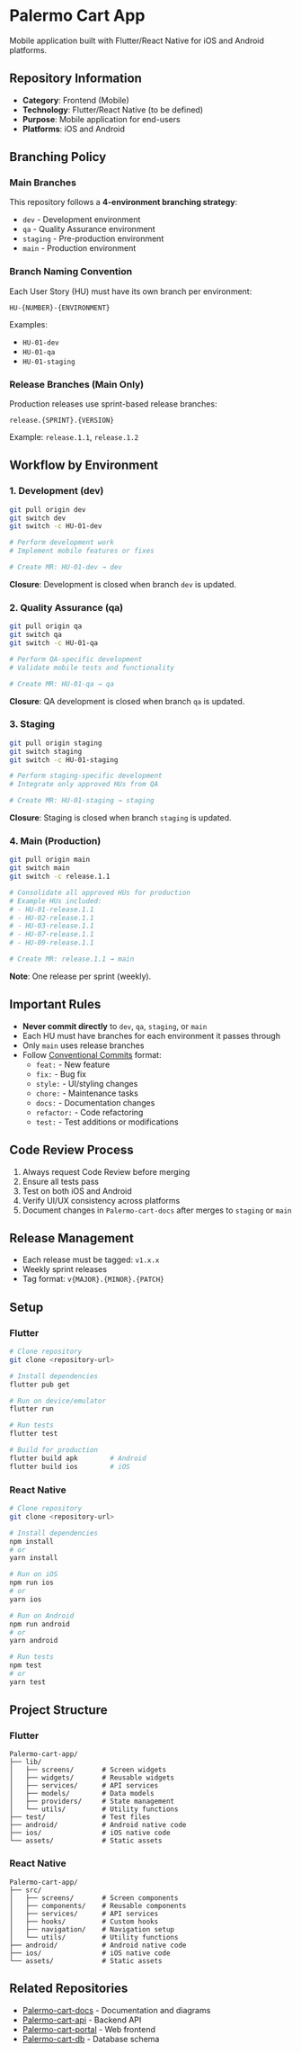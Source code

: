 # Palermo Cart App

Mobile application built with Flutter/React Native for iOS and Android platforms.

## Repository Information

- **Category**: Frontend (Mobile)
- **Technology**: Flutter/React Native (to be defined)
- **Purpose**: Mobile application for end-users
- **Platforms**: iOS and Android

## Branching Policy

### Main Branches

This repository follows a **4-environment branching strategy**:

- `dev` - Development environment
- `qa` - Quality Assurance environment
- `staging` - Pre-production environment
- `main` - Production environment

### Branch Naming Convention

Each User Story (HU) must have its own branch per environment:

```
HU-{NUMBER}-{ENVIRONMENT}
```

Examples:
- `HU-01-dev`
- `HU-01-qa`
- `HU-01-staging`

### Release Branches (Main Only)

Production releases use sprint-based release branches:

```
release.{SPRINT}.{VERSION}
```

Example: `release.1.1`, `release.1.2`

## Workflow by Environment

### 1. Development (dev)

```bash
git pull origin dev
git switch dev
git switch -c HU-01-dev

# Perform development work
# Implement mobile features or fixes

# Create MR: HU-01-dev → dev
```

**Closure**: Development is closed when branch `dev` is updated.

### 2. Quality Assurance (qa)

```bash
git pull origin qa
git switch qa
git switch -c HU-01-qa

# Perform QA-specific development
# Validate mobile tests and functionality

# Create MR: HU-01-qa → qa
```

**Closure**: QA development is closed when branch `qa` is updated.

### 3. Staging

```bash
git pull origin staging
git switch staging
git switch -c HU-01-staging

# Perform staging-specific development
# Integrate only approved HUs from QA

# Create MR: HU-01-staging → staging
```

**Closure**: Staging is closed when branch `staging` is updated.

### 4. Main (Production)

```bash
git pull origin main
git switch main
git switch -c release.1.1

# Consolidate all approved HUs for production
# Example HUs included:
# - HU-01-release.1.1
# - HU-02-release.1.1
# - HU-03-release.1.1
# - HU-07-release.1.1
# - HU-09-release.1.1

# Create MR: release.1.1 → main
```

**Note**: One release per sprint (weekly).

## Important Rules

- **Never commit directly** to `dev`, `qa`, `staging`, or `main`
- Each HU must have branches for each environment it passes through
- Only `main` uses release branches
- Follow [Conventional Commits](https://www.conventionalcommits.org/) format:
  - `feat:` - New feature
  - `fix:` - Bug fix
  - `style:` - UI/styling changes
  - `chore:` - Maintenance tasks
  - `docs:` - Documentation changes
  - `refactor:` - Code refactoring
  - `test:` - Test additions or modifications

## Code Review Process

1. Always request Code Review before merging
2. Ensure all tests pass
3. Test on both iOS and Android
4. Verify UI/UX consistency across platforms
5. Document changes in `Palermo-cart-docs` after merges to `staging` or `main`

## Release Management

- Each release must be tagged: `v1.x.x`
- Weekly sprint releases
- Tag format: `v{MAJOR}.{MINOR}.{PATCH}`

## Setup

### Flutter

```bash
# Clone repository
git clone <repository-url>

# Install dependencies
flutter pub get

# Run on device/emulator
flutter run

# Run tests
flutter test

# Build for production
flutter build apk        # Android
flutter build ios        # iOS
```

### React Native

```bash
# Clone repository
git clone <repository-url>

# Install dependencies
npm install
# or
yarn install

# Run on iOS
npm run ios
# or
yarn ios

# Run on Android
npm run android
# or
yarn android

# Run tests
npm test
# or
yarn test
```

## Project Structure

### Flutter
```
Palermo-cart-app/
├── lib/
│   ├── screens/       # Screen widgets
│   ├── widgets/       # Reusable widgets
│   ├── services/      # API services
│   ├── models/        # Data models
│   ├── providers/     # State management
│   └── utils/         # Utility functions
├── test/              # Test files
├── android/           # Android native code
├── ios/               # iOS native code
└── assets/            # Static assets
```

### React Native
```
Palermo-cart-app/
├── src/
│   ├── screens/       # Screen components
│   ├── components/    # Reusable components
│   ├── services/      # API services
│   ├── hooks/         # Custom hooks
│   ├── navigation/    # Navigation setup
│   └── utils/         # Utility functions
├── android/           # Android native code
├── ios/               # iOS native code
└── assets/            # Static assets
```

## Related Repositories

- [Palermo-cart-docs](../Palermo-cart-docs) - Documentation and diagrams
- [Palermo-cart-api](../Palermo-cart-api) - Backend API
- [Palermo-cart-portal](../Palermo-cart-portal) - Web frontend
- [Palermo-cart-db](../Palermo-cart-db) - Database schema

